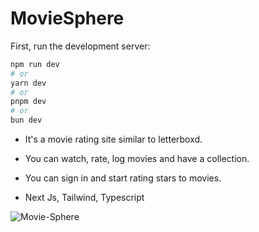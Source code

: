 # MovieSphere

First, run the development server:

```bash
npm run dev
# or
yarn dev
# or
pnpm dev
# or
bun dev
```
- It's a movie rating site similar to letterboxd.

- You can watch, rate, log movies and have a collection.

- You can sign in and start rating stars to movies.

- Next Js, Tailwind, Typescript

![Movie-Sphere](https://github.com/Kaskaya/movie-sphere/assets/124313888/4844687b-53e8-469d-b546-57af751a7703)
